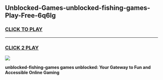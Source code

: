
## Unblocked-Games-unblocked-fishing-games-Play-Free-6q6lg
<h3>
<a href="https://premium76.site?title=unblocked-fishing-games&ref=10A">CLICK TO PLAY</a></h3>
<hr>

<h3>
<a href="https://premium76.site?title=unblocked-fishing-games&ref=10A">CLICK 2 PLAY</a>
  
</h3>

<a href="https://premium76.site?title=unblocked-fishing-games&ref=10A"><img src="https://clearcache.store/games.png"></a>


**unblocked-fishing-games games unblocked: Your Gateway to Fun and Accessible Online Gaming**
